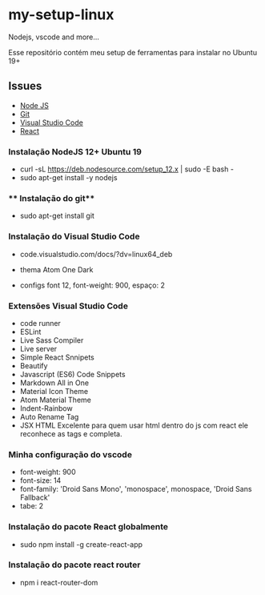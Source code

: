# my-setup-linux
Nodejs, vscode and more...

Esse repositório contém meu setup de ferramentas para instalar no Ubuntu 19+

## Issues

  - [Node JS](https://nodejs.org/en/)
  - [Git](https://git-scm.com/download/linux)
  - [Visual Studio Code](https://code.visualstudio.com/)
  - [React](https://pt-br.reactjs.org/)


### **Instalação NodeJS 12+ Ubuntu 19**

- curl -sL https://deb.nodesource.com/setup_12.x | sudo -E bash -
- sudo apt-get install -y nodejs

### ** Instalação do git**

- sudo apt-get install git

### **Instalação do Visual Studio Code**

- code.visualstudio.com/docs/?dv=linux64_deb

- thema Atom One Dark
- configs font 12, font-weight: 900, espaço: 2

### **Extensões Visual Studio Code**
- code runner
- ESLint
- Live Sass Compiler
- Live server
- Simple React Snnipets
- Beautify
- Javascript (ES6) Code Snippets
- Markdown All in One
- Material Icon Theme
- Atom Material Theme
- Indent-Rainbow
- Auto Rename Tag
- JSX HTML <tags/> Excelente para quem usar html dentro do js com react ele reconhece as tags e completa.


### **Minha configuração do vscode**
- font-weight: 900
- font-size: 14
- font-family: 'Droid Sans Mono', 'monospace', monospace, 'Droid Sans Fallback'
- tabe: 2


### **Instalação do pacote React globalmente**

- sudo npm install -g create-react-app  

### **Instalação do pacote react router**
- npm i react-router-dom
